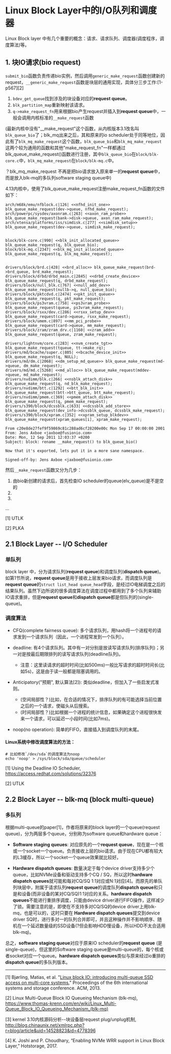 # Linux Block Layer中的I/O队列和调度器

Linux Block layer 中有几个重要的概念：请求、请求队列、调度器(调度程序，调度算法)等。

## 1. 块IO请求(bio request)

`submit_bio`函数负责传递bio实例，然后调用`generic_make_request`函数创建新的request，`__generic_make_request`函数是块层的通用实现，具体分三步工作:[1-p567][2]
1. `bdev_get_queue`找到涉及的块设备对应的**request queue**。
2. `blk_partition_map`重新映射该请求。
3. `q->make_request_fn`用来根据bio产生request并插入到**request queue**中，一般会调用内核标准的`__make_request`函数

(最新内核中没有"__make_request"这个函数，从内核版本3.1改名叫`blk_queue_bio`了；blk_mq出来之后，其和原来的io scheduler处于同等地位，因此有了`blk_mq_make_request`这个函数，`blk_queue_bio`和`blk_mq_make_request`这两个较为通用的函数和其他"make_request_fn"一样都通过blk_queue_make_request()函数进行注册，其中`blk_queue_bio`在`block/blk-core.c`中，`blk_mq_make_request`在`block/blk-mq.c`中。

？blk_mq_make_request 不再是把bio请求放入原来单一的**request queue**中，而是放入blk-mq的多队列software staging queue中)

4.13内核中，使用了blk_queue_make_request注册make_request_fn函数的文件如下：
```
arch/m68k/emu/nfblock.c|126| <<nfhd_init_one>> blk_queue_make_request(dev->queue, nfhd_make_request);
arch/powerpc/sysdev/axonram.c|263| <<axon_ram_probe>> blk_queue_make_request(bank->disk->queue, axon_ram_make_request);
arch/xtensa/platforms/iss/simdisk.c|277| <<simdisk_setup>> blk_queue_make_request(dev->queue, simdisk_make_request);


block/blk-core.c|990| <<blk_init_allocated_queue>> blk_queue_make_request(q, blk_queue_bio);
block/blk-mq.c|2347| <<blk_mq_init_allocated_queue>> blk_queue_make_request(q, blk_mq_make_request);


drivers/block/brd.c|428| <<brd_alloc>> blk_queue_make_request(brd->brd_queue, brd_make_request);
drivers/block/drbd/drbd_main.c|2845| <<drbd_create_device>> blk_queue_make_request(q, drbd_make_request);
drivers/block/null_blk.c|767| <<null_add_dev>> blk_queue_make_request(nullb->q, null_queue_bio);
drivers/block/pktcdvd.c|2474| <<pkt_init_queue>> blk_queue_make_request(q, pkt_make_request);
drivers/block/ps3vram.c|758| <<ps3vram_probe>> blk_queue_make_request(queue, ps3vram_make_request);
drivers/block/rsxx/dev.c|286| <<rsxx_setup_dev>> blk_queue_make_request(card->queue, rsxx_make_request);
drivers/block/umem.c|897| <<mm_pci_probe>> blk_queue_make_request(card->queue, mm_make_request);
drivers/block/zram/zram_drv.c|1160| <<zram_add>> blk_queue_make_request(queue, zram_make_request);

drivers/lightnvm/core.c|283| <<nvm_create_tgt>> blk_queue_make_request(tqueue, tt->make_rq);
drivers/md/bcache/super.c|805| <<bcache_device_init>> blk_queue_make_request(q, NULL);
drivers/md/dm.c|2068| <<dm_setup_md_queue>> blk_queue_make_request(md->queue, dm_make_request);
drivers/md/md.c|5268| <<md_alloc>> blk_queue_make_request(mddev->queue, md_make_request);
drivers/nvdimm/blk.c|266| <<nsblk_attach_disk>> blk_queue_make_request(q, nd_blk_make_request);
drivers/nvdimm/btt.c|1292| <<btt_blk_init>> blk_queue_make_request(btt->btt_queue, btt_make_request);
drivers/nvdimm/pmem.c|369| <<pmem_attach_disk>> blk_queue_make_request(q, pmem_make_request);
drivers/s390/block/dcssblk.c|633| <<dcssblk_add_store>> blk_queue_make_request(dev_info->dcssblk_queue, dcssblk_make_request);
drivers/s390/block/xpram.c|352| <<xpram_setup_blkdev>> blk_queue_make_request(xpram_queues[i], xpram_make_request);
```

```
From c20e8de27fef9f59869c81c288ad6cf28200e00c Mon Sep 17 00:00:00 2001
From: Jens Axboe <jaxboe@fusionio.com>
Date: Mon, 12 Sep 2011 12:03:37 +0200
Subject: block: rename __make_request() to blk_queue_bio()

Now that it's exported, lets put it in a more sane namespace.

Signed-off-by: Jens Axboe <jaxboe@fusionio.com>
```

然后`__make_request`函数又分为几步：
1. 由bio新创建的请求后，首先检查IO scheduler的queue(elv_queue)是不是空的
2. 
3. 
...


[1] UTLK

[2] PLKA

## 2.1 Block Layer -- I/O Scheduler

### 单队列

block layer 中，分为请求队列(**request queue**)和调度队列(**dispatch queue**)。如第1节所说，**request queue**是用于接收上层发来bio请求，而调度队列是**request queue**的`struct list_head queue_head`字段，是经过IO电梯调度之后的结果队列。虽然下边所说的很多调度算法在调度过程中都用到了多个队列来辅助IO请求重排，但是**request queue**和**dispatch queue**都是但队列的(single-queue)。

### 调度算法

* CFQ(complete fairness queue): 多个请求队列，用hash将一个进程号的请求发到一个请求队列（因此，一个进程常发到一个队列）。

* deadline: 有4个请求队列。其中有一对分别是放读写请求队列(排序队列)；另一对是按最后期限排列的读写请求队列(deadline队列)。

  * 注意：这里读请求的超时时间(比如500ms)一般比写请求的超时时间长(比如5s)，这是由于读一般都是阻塞调用的。

* Anticipatory("预期", 默认算法[2]): 类似deadline，但加入了一些启发式准则。

  * (空间局部性？)比如，在合适的情况下，排序队列的有可能选择当前位置之后的一个请求，使磁头从后搜索。
  * (时间局部性？)比如根据一个进程的统计信息，如果确定这个进程很快发来一个请求，可以延迟一小段时间(比如7ms)。

* noop(no operation): 简单的FIFO，直接插入到调度队列的末尾。

#### Linux系统中修改调度算法的方法：
```
# 比如修改`/dev/sda`的调度算法为noop
echo 'noop' > /sys/block/sda/queue/scheduler
```

[1] Using the Deadline IO Scheduler, https://access.redhat.com/solutions/32376

[2] UTLK

## 2.2 Block Layer -- blk-mq (block multi-queue)

### 多队列

根据multi-queue的paper[1]，作者将原来的block layer的一个queue(request queue)，分为两层多个queue，分别称为software queue和hardware queue：

* **Software staging queues**: 对应原先的一个**request queue**，现在是一个核或一个socket一个queue。负责接收上层的bio请求。由于现在CPU都有较大的L3缓存，所以一个socket一个queue效果就比较好。

* **Hardware dispatch queues**: 数量决定于每个device driver支持多少个queue，比如NVMe设备和驱动支持多个CQ / SQ，所以这时**hardware dispatch queues**就可能和每对CQ/SQ 1:1对应或N:1对应[4]。而原先的单队列块层中，附属于请求队列**request queue**的调度队列**dispatch queue**和只是和设备(而非设备的某对CQ/SQ)1:1对应的关系。**hardware dispatch queues**不能进行重排序调度，只能由device driver进行FIFO操作，这样减少了锁。需要注意的是，即使在不支持多对CQ/SQ的device driver上用blk-mq，也是可以的，这时只要在 **Hardware dispatch queues**提交到device driver SQ时，进行多对一的队列合并即可，并且这种操作并不影响顺序、随机在一个延迟数量级的SSD设备(?但会影响HDD慢设备，所以HDD不太合适用blk-mq)。

总之，**software staging queue**对应于原来IO scheduler的**request queue** (是single-queue)，但这里的Software staging queue是multi-queue的，每个核或者socket对应一个queue。**hardware dispatch queues**类似与原来经过io重排的**dispatch queue**的多队列版本。

---

[1] Bjørling, Matias, et al. "[Linux block IO: introducing multi-queue SSD access on multi-core systems.](http://kernel.dk/blk-mq.pdf)" Proceedings of the 6th international systems and storage conference. ACM, 2013.

[2] Linux Multi-Queue Block IO Queueing Mechanism (blk-mq), 
https://www.thomas-krenn.com/en/wiki/Linux_Multi-Queue_Block_IO_Queueing_Mechanism_(blk-mq)

[3] kernel 3.10内核源码分析--块设备层request plug/unplug机制, 
 http://blog.chinaunix.net/xmlrpc.php?r=blog/article&uid=14528823&id=4778396

[4] K. Joshi and P. Choudhary, “Enabling NVMe WRR support in Linux Block Layer,” Hotstorage, 2017.


